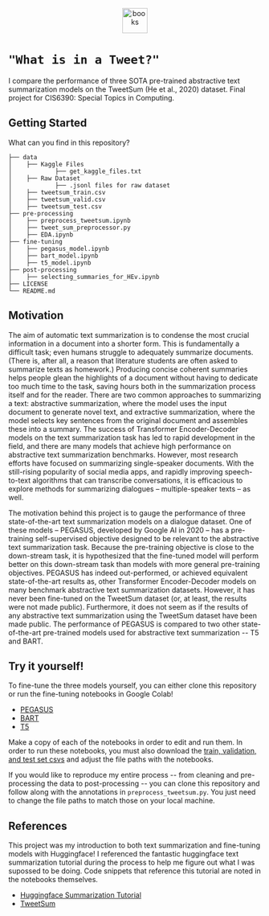 
 <p align="center"><img src="https://cliply.co/wp-content/uploads/2021/09/CLIPLY_372109260_TWITTER_LOGO_400.gif" alt="books" width="50"/></p>
 
# `"What is in a Tweet?"`
I compare the performance of three SOTA pre-trained abstractive text summarization models on the TweetSum (He et al., 2020) dataset. Final project for CIS6390: Special Topics in Computing.  

## Getting Started
What can you find in this repository? 
```
├── data                        
│    ├── Kaggle Files  
│            ├── get_kaggle_files.txt  
│    ├── Raw Dataset  
│            ├── .jsonl files for raw dataset
│    ├── tweetsum_train.csv
│    ├── tweetsum_valid.csv
│    ├── tweetsum_test.csv
├── pre-processing     
│    ├── preprocess_tweetsum.ipynb 
│    ├── tweet_sum_preprocessor.py
│    ├── EDA.ipynb 
├── fine-tuning
│    ├── pegasus_model.ipynb
│    ├── bart_model.ipynb
│    ├── t5_model.ipynb
├── post-processing  
│    ├── selecting_summaries_for_HEv.ipynb
├── LICENSE
└── README.md
```
## Motivation
The aim of automatic text summarization is to condense the most crucial information in a document into a shorter form. This is fundamentally a difficult task; even humans struggle to adequately summarize documents. (There is, after all, a reason that literature students are often asked to summarize texts as homework.) Producing concise coherent summaries helps people glean the highlights of a document without having to dedicate too much time to the task, saving hours both in the summarization process itself and for the reader. There are two common approaches to summarizing a text: abstractive summarization, where the model uses the input document to generate novel text, and extractive summarization, where the model selects key sentences from the original document and assembles these into a summary. The success of Transformer Encoder-Decoder models on the text summarization task has led to rapid development in the field, and there are many models that achieve high performance on abstractive text summarization benchmarks. However, most research efforts have focused on summarizing single-speaker documents. With the still-rising popularity of social media apps, and rapidly improving speech-to-text algorithms that can transcribe conversations, it is efficacious to explore methods for summarizing dialogues – multiple-speaker texts – as well. 

The motivation behind this project is to gauge the performance of three state-of-the-art text summarization models on a dialogue dataset. One of these models – PEGASUS, developed by Google AI in 2020 – has a pre-training self-supervised objective designed to be relevant to the abstractive text summarization task. Because the pre-training objective is close to the down-stream task, it is hypothesized that the fine-tuned model will perform better on this down-stream task than models with more general pre-training objectives. PEGASUS has indeed out-performed, or achieved equivalent state-of-the-art results as, other Transformer Encoder-Decoder models on many benchmark abstractive text summarization datasets. However, it has never been fine-tuned on the TweetSum dataset (or, at least, the results were not made public). Furthermore, it does not seem as if the results of any abstractive text summarization using the TweetSum dataset have been made public. The performance of PEGASUS is compared to two other state-of-the-art pre-trained models used for abstractive text summarization -- T5 and BART.

## Try it yourself!
To fine-tune the three models yourself, you can either clone this repository or run the fine-tuning notebooks in Google Colab! 

* [PEGASUS](https://colab.research.google.com/drive/1yE2WK6aRYAdhqcwJ6bj34mKulJGAouy3?usp=sharing)
* [BART](https://colab.research.google.com/drive/1cmAiuB14NrEjA2nENNPpPpgfU_jkTBMA?usp=sharing)
* [T5](https://colab.research.google.com/drive/1rNOFq9cLZseMm33n6jVDnokcARvivx5N?usp=sharing)

Make a copy of each of the notebooks in order to edit and run them. In order to run these notebooks, you must also download the [train, validation, and test set csvs](https://github.com/sarahaman/CIS6930_TweetSum_Summarization/tree/main/data) and adjust the file paths with the notebooks. 

If you would like to reproduce my entire process -- from cleaning and pre-processing the data to post-processing -- you can clone this repository and follow along with the annotations in `preprocess_tweetsum.py`. You just need to change the file paths to match those on your local machine.

## References
This project was my introduction to both text summarization and fine-tuning models with Huggingface! I referenced the fantastic huggingface text summarization tutorial during the process to help me figure out what I was supossed to be doing. Code snippets that reference this tutorial are noted in the notebooks themselves.

* [Huggingface Summarization Tutorial](https://colab.research.google.com/github/huggingface/notebooks/blob/master/examples/summarization.ipynb)
* [TweetSum](https://github.com/guyfe/Tweetsumm)


